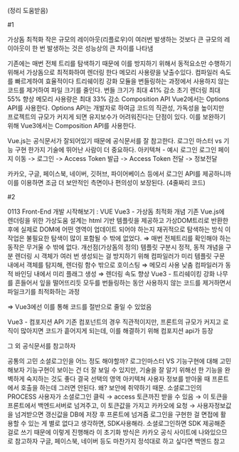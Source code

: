 (정리 도움받음)

#1

가상돔 최적화
작은 규모의 레이아웃(리플로우)이 여러번 발생하는 것보다
큰 규모의 레이아웃이 한 번 발생하는 것은 성능상의 큰 차이를 나타냄

기존에는 매번 전체 트리를 탐색하기 때문에 이를 방지하기 위해서 동적요소만 수행하기 위해서 가상돔으로 최적화하여 렌더링 한다
메모리 사용량을 낮출수있다.
컴파일러 속도를 빠르게하여 효율적이다
트리쉐이킹 강화
모듈을 번들링하는 과정에서 사용하지 않는 코드를 제거하여 파일 크기를 줄인다.
번들 크기가 최대 41% 감소
초기 렌더링 최대 55% 향상
메모리 사용량은 최대 33% 감소
Composition API
Vue2에서는 Options API를 사용한다. Options API는 개발자로 하여금 코드의 직관성, 가독성을 높이지만 프로젝트의 규모가 커지게 되면 유지보수가 어려워진다는 단점이 있다. 이를 보완하기 위해 Vue3에서는 Composition API를 사용한다.

Vue.js는 공식문서가 잘되어있기 때문에 공식문서를 잘 참고한다.
로그인 마스터 vs 기능 구현
한가지 기술에 뛰어난 사람이 더 중요하다.
아키텍쳐 - 예시 로그인
로그인 페이지 이동 -> 로그인 -> Access Token 발급 -> Access Token 전달 -> 정보전달

카카오, 구글, 페이스북, 네이버, 깃허브, 파이어베이스 등에서 로그인 API를 제공하니까 이를 이용하면 조금 더 보안적인 측면이나 편의성이 보장된다. (4줄짜리 코드)

#2

0113 Front-End 개발 시작해보기 : VUE
Vue3 - 가상돔 최적화
개념
기존 Vue.js에 렌더링을 위한 가상도움 설계는 html 기반 템플릿을 제공하고 가상DOM트리로 반환한 후에 실제로 DOM에 어떤 영역이 업데이트 되어야 하는지 재귀적으로 탐색하는 방식
이 작업은 불필요한 탐색이 많이 포함될 수 밖에 없었다. ⇒ 매번 전체트리를 확인해야 하는 동작은 무거울 수 밖에 없다.
개선점(가상돔의 정의)
템플릿 구분시 정적, 동적 개념을 구분
렌더링 시 객체가 여러 번 생성되는 걸 방지하기 위해 컴파일러가 미리 템플릿 구문 내에서 객체를 탐지해, 렌더링 함수 밖으로 호이스팅 ⇒ 메모리 사용 낮춤
컴파일러가 동적 바인딩 내에서 미리 플래그 생성 ⇒ 렌더링 속도 향상
Vue3 - 트리쉐이킹 강화
나무를 흔들어서 잎을 떨어뜨리듯 모두를 번들링하는 동안 사용하지 않는 코드를 제거하면서 파일크기를 최적화하는 과정

⇒ Vue3에선 이를 통해 코드를 절반으로 줄일 수 있었음

Vue3 - 컴포지션 API
기존 컴포넌트의 경우 직관적이지만, 프론트의 규모가 커지고 로직이 많아지면 코드가 흩어지게 되는데, 이를 해결하기 위해 컴포지션 api가 등장

그 외 공식문서를 참고하자

공통의 고민
소셜로그인을 어느 정도 해야할까?
로그인마스터 VS 기능구현에 대해 고민해보자
기능구현이 보이는 건 더 잘 보일 수 있지만, 기술을 잘 알기 위해선 한 기능을 완벽하게 숙지하는 것도 좋다
결국 선택의 영역
아키텍쳐
사용자 정보를 받아올 때 프론트에서 호출을 하는데 그러면 안된다. 왜?
보안에 취약하기 때문.
소셜로그인의 PROCESS
사용자가 소셜로그인 클릭 → access 토큰까진 받을 수 있음 → 이 토큰을 프론트에서 백엔드서버로 넘겨주고, 이 토큰값을 가지고 카카오에 요청 → 사용자정보값을 넘겨받으면 갱신값을 DB에 저장 후 프론트에 넘겨줌
로그인을 구현한 걸 면접에 활용할 수 있는 게 별로 없다고 생각하면, SDK사용해라.
소셜로그인하면 SDK 제공해준 걸로 쓰기 때문에 이렇게 진행해라
이 초기화 방식은 카카오 공식 사이트에 나와있으므로 참고하자
구글, 페이스북, 네이버 등도 마찬가지
정석대로 하고 싶다면 백엔드 참고
